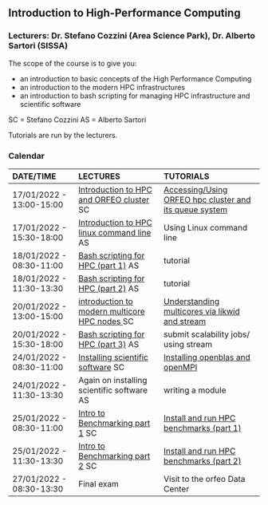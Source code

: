 ## Introduction to High-Performance Computing

### Lecturers: Dr. Stefano Cozzini (Area Science Park), Dr. Alberto Sartori (SISSA)


The scope of the course is to give you:

- an introduction to basic concepts of the High Performance Computing
- an introduction to the modern HPC infrastructures 
- an introduction to bash scripting for managing HPC infrastructure and scientific software

SC = Stefano Cozzini
AS = Alberto Sartori

Tutorials are run by the lecturers.

### Calendar 

| DATE/TIME        | LECTURES                                                     | TUTORIALS                                       |
| :---------- | :----------------------------------------------------------- | :--------------------------------------------------- | 
| 17/01/2022 - 13:00-15:00 | [Introduction to HPC and ORFEO cluster](introHPC.pdf) SC    |  [Accessing/Using ORFEO hpc cluster and its queue system](using-orfeo/README.md)       | 
| 17/01/2022 - 15:30-18:00 | [Introduction to HPC linux command line](https://docs.google.com/presentation/d/1pS0RXDcbE71o_xIrZJkmk3x1umunIJl3ihGXlhXO5fY/edit?usp=sharing)      AS     |  Using Linux command line   | 
| 18/01/2022 - 08:30-11:00 | [Bash scripting for HPC (part 1)](https://docs.google.com/presentation/d/1sPKC3KUFY8bCH-l39fidDFbXPVKK9TCLdBTSQHzBG8U/edit?usp=sharing)   AS |    tutorial      |  
| 18/01/2022 - 11:30-13:30 | [Bash scripting for HPC (part 2)](https://docs.google.com/presentation/d/1sPKC3KUFY8bCH-l39fidDFbXPVKK9TCLdBTSQHzBG8U/edit?usp=sharing)   AS  |   tutorial     |
| 20/01/2022 - 13:00-15:00 | [introduction to modern multicore HPC nodes ](IntroMulticore.pdf) SC | [Understanding multicores via likwid and stream](understanding-multicores/README.md)  | 
| 20/01/2022 - 15:30-18:00 | [Bash scripting for HPC (part 3)](https://docs.google.com/presentation/d/1AaegSHxiq0fw6s8s-Q7SCpbloloz50nVYub2ndNgGAY/edit?usp=sharing) AS  |  submit scalability jobs/ using stream       |
| 24/01/2022 - 08:30-11:00 | [Installing scientific software](InstallingSoftware.pdf)     SC        |  [Installing openblas and openMPI](installing-scientific-libraries/README.md)     | 
| 24/01/2022 - 11:30-13:30 | Again on installing scientific software  AS       | writing a module        | 
| 25/01/2022 - 08:30-11:00 | [Intro to Benchmarking part 1](intro2benchmarking.pdf)  SC  |  [Install and run HPC benchmarks (part 1)](benchmarking-hpc-nodes/README.md)    | 
| 25/01/2022 - 11:30-13:30 | [Intro to Benchmarking part 2](intro2benchmarking.pdf)  SC  |  [Install and run HPC benchmarks (part 2)](benchmarking-hpc-nodes/README.md)      | 
| 27/01/2022 - 08:30-13:30 | Final exam              | Visit to the orfeo Data Center      | 
